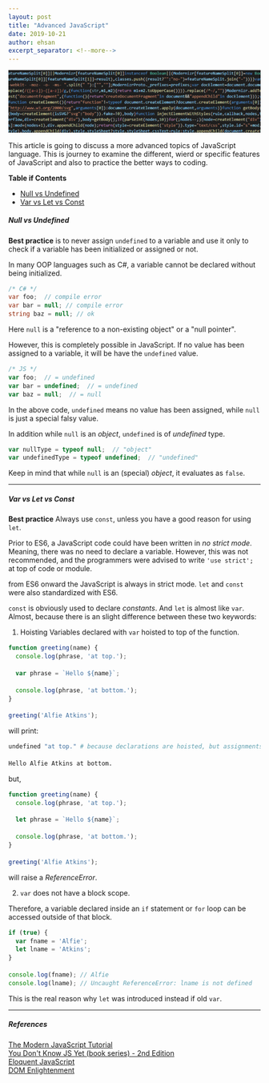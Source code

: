 ```yaml
---
layout: post
title: "Advanced JavaScript"
date: 2019-10-21
author: ehsan
excerpt_separator: <!--more-->
---
```


<img src="/assets/images/js-code-01.png" />

This article is going to discuss a more advanced topics of JavaScript language. This is journey to examine the different, wierd or specific features of JavaScript and also to practice the better ways to coding.

**Table if Contents**
* [Null vs Undefined](https://ehsankorhani.com/javascript/2019-10-21-advanced-javascript/#null-vs-undefined)
* [Var vs Let vs Const](https://ehsankorhani.com/javascript/2019-10-21-advanced-javascript/#var-vs-let-vs-const)

<!--more-->

##### Null vs Undefined
**Best practice** is to never assign ```undefined``` to a variable and use it only to check if a variable has been initialized or assigned or not.

In many OOP languages such as C#, a variable cannot be declared without being initialized.
```csharp
/* C# */
var foo;  // compile error
var bar = null; // compile error
string baz = null; // ok
```

Here ```null``` is a "reference to a non-existing object" or a "null pointer".

However, this is completely possible in JavaScript.
If no value has been assigned to a variable, it will be have the ```undefined``` value.

```javascript
/* JS */
var foo;  // = undefined
var bar = undefined;  // = undefined
var baz = null;  // = null
```

In the above code, ```undefined``` means no value has been assigned, while ```null``` is just a special falsy value.

In addition while ```null``` is an _object_, ```undefined``` is of _undefined_ type.

```javascript
var nullType = typeof null;  // "object"
var undefinedType = typeof undefined;  // "undefined"
```

Keep in mind that while ```null``` is an (special) _object_, it evaluates as ```false```.

---
##### Var vs Let vs Const
**Best practice** Always use ```const```, unless you have a good reason for using ```let```.

Prior to ES6, a JavaScript code could have been written in _no strict mode_. Meaning, there was no need to declare a variable. However, this was not recommended, and the programmers were advised to write ```'use strict';``` at top of code or module.

from ES6 onward the JavaScript is always in strict mode. ```let``` and ```const``` were also standardized with ES6.

```const``` is obviously used to declare _constants_. And ```let``` is almost like ```var```. Almost, because there is an slight difference between these two keywords:

1. Hoisting
Variables declared with ```var``` hoisted to top of the function.

```javascript
function greeting(name) {
  console.log(phrase, 'at top.');

  var phrase = `Hello ${name}`;

  console.log(phrase, 'at bottom.');
}

greeting('Alfie Atkins');
```
will print:
```bash
undefined "at top." # because declarations are hoisted, but assignments are not.

Hello Alfie Atkins at bottom.
```

but, 

```javascript
function greeting(name) {
  console.log(phrase, 'at top.');

  let phrase = `Hello ${name}`;

  console.log(phrase, 'at bottom.');
}

greeting('Alfie Atkins');
```

will raise a _ReferenceError_.

2. ```var``` does not have a block scope.

Therefore, a variable declared inside an ```if``` statement or ```for``` loop can be accessed outside of that block.

```javascript
if (true) {
  var fname = 'Alfie';
  let lname = 'Atkins';
}

console.log(fname); // Alfie
console.log(lname); // Uncaught ReferenceError: lname is not defined
```

This is the real reason why ```let``` was introduced instead if old ```var```.

---

##### References

[The Modern JavaScript Tutorial](http://javascript.info/) <br />
[You Don't Know JS Yet (book series) - 2nd Edition](https://github.com/getify/You-Dont-Know-JS) <br />
[Eloquent JavaScript](http://eloquentjavascript.net/) <br />
[DOM Enlightenment](http://domenlightenment.com/) <br />
